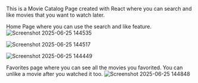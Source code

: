 This is a Movie Catalog Page created with React where you can search and like movies that you want to watch later.



Home Page where you can use the search and like feature.
![Screenshot 2025-06-25 144535](https://github.com/user-attachments/assets/777754b9-473c-4e11-addd-c72e0d8245ce)


![Screenshot 2025-06-25 144517](https://github.com/user-attachments/assets/12659e48-a09c-478e-8e30-077cfa853ac0)


![Screenshot 2025-06-25 144449](https://github.com/user-attachments/assets/9a1e8d38-4fe0-4b82-a643-a8c11f83ebfb)

Favorites page where you can see all the movies you favorited. You can unlike a movie after you watched it too.
![Screenshot 2025-06-25 144848](https://github.com/user-attachments/assets/3885473e-194f-4fde-9245-9b35b105380e)
